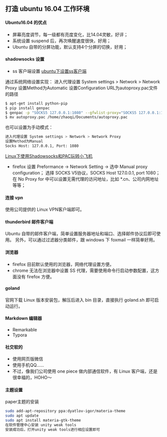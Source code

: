 ## 打造 ubuntu 16.04 工作环境

#### Ubuntu16.04 的优点
- 屏幕亮度调节，每一级都有亮度变化，比14.04灵敏，好评；
- 系统设置 suspend 后，再次唤醒速度很快，好用；
- Ubuntu 自带的分屏功能，默认支持4个分屏的切换，好用；

#### shadowsocks 设置
- ss 客户端设置
[ubuntu下设置ss客户端](https://github.com/zhaoqqi/engineer/blob/master/tools/shadowsocks.md) 

通过系统网络设置实现：
进入代理设置 System settings > Network > Network Proxy
设置Method为Automatic
设置Configuration URL为autoproxy.pac文件的路径
```bash
$ apt-get install python-pip
$ pip install genpac
$ genpac -p "SOCKS5 127.0.0.1:1080" --gfwlist-proxy="SOCKS5 127.0.0.1:1080" --gfwlist-url=https://raw.githubusercontent.com/gfwlist/gfwlist/master/gfwlist.txt --output="autoproxy.pac"
$ mv autoproxy.pac /home/zhaoqi/Documents/autoproxy.pac
```
也可以设置为手动模式：
```bash
进入代理设置 System settings > Network > Network Proxy
设置Method为Manual
Socks Host: 127.0.0.1, Port: 1080
```
[Linux下使用Shadowsocks和PAC玩转小飞机](http://lckiss.com/?p=2172) 

- firefox 设置
Preformance -> Network Setting -> 选中 Manual proxy configuration；
选择 SOCKS V5协议，SOCKS Host 127.0.0.1, port 1080； 
在 No Proxy for 中可以设置无需代理的访问地址，比如 *.cn、公司内网地址等等；

#### 连接 vpn
使用公司提供的 Linux VPN客户端即可。

#### thunderbird 邮件客户端
Ubuntu 自带的邮件客户端，简单设置服务器地址和端口、选择邮件协议后即可使用。
另外，可以通过过滤器分类邮件，跟 windows 下 foxmail 一样简单好用。

#### 浏览器
- firefox
目前默认使用的浏览器，网络代理设置方便。
- chrome
无法在浏览器中设置 SS 代理，需要使用命令行启动参数配置，这方面没有 firefox 方便。

#### goland
官网下载 Linux 版本安装包，解压后进入 bin 目录，直接执行 goland.sh 即可启动运行。

#### Markdown 编辑器
- Remarkable
- Typora

#### 社交软的
- 使用网页版微信
- 使用手机QQ……
- 不过，像我们公司使用 one piece 做内部通信软件，有 Linux 客户端，还是很幸福的，HOHO～

#### 主题设置
paper主题的安装
```bash
sudo add-apt-repository ppa:dyatlov-igor/materia-theme
sudo apt update
sudo apt install materia-gtk-theme
在软件管理中心安装 unity weak tools
安装成功后，打开unity weak tools进行相应设置即可
```

